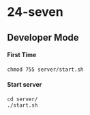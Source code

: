 # 24-seven

## Developer Mode
#### First Time
`chmod 755 server/start.sh`
#### Start server
`cd server/`</br>
`./start.sh`
